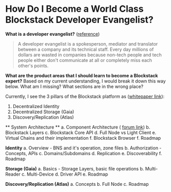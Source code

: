 # How Do I Become a World Class Blockstack Developer Evangelist?

**What is a developer evangelist?** ([reference](http://developer-evangelism.com/handbook.php#defining))
> A developer evangelist is a spokesperson, mediator and translator
> between a company and its technical staff. Every day millions of
> dollars are wasted in companies because non-tech people and tech
> people either don't communicate at all or completely miss each other's
> points.

**What are the product areas that I should learn to become a Blockstack expert?**  Based on my current understanding, I would break it down this way below.  What am I missing?  What sections are in the wrong place?  

Currently, I see the 3 pillars of the Blockstack platform as ([whitepaper link](https://blockstack.org/whitepaper.pdf)):

1. Decentralized Identity
2. Decentralized Storage (Gaia)
3. Discovery/Replication (Atlas)

** System Architecture ** 
a. Component Architecture ( [forum link](https://forum.blockstack.org/t/component-architecture/1417))
b. Blockstack Layers
c. Blockstack Core API 
d. Full Node vs Light Client
e. Virtual Chains and their implementation
f. Blockstack Browser
f. Roadmap

**Identity**
a. Overview - BNS and it's operation, zone files
b. Authorization - Concepts, APIs
c. Domains/Subdomains
d. Replication
e. Discoverability
f. Roadmap

**Storage (Gaia)**
a. Basics - Storage Layers, basic file operations
b. Multi-Reader 
c. Multi-Device
d. Driver API
e. Roadmap

**Discovery/Replication (Atlas)**
a. Concepts
b. Full Node
c. Roadmap



<!--stackedit_data:
eyJoaXN0b3J5IjpbLTU1MTM5MDY4Nl19
-->